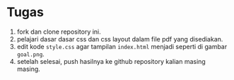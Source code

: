 # Tugas 

1. fork dan clone repository ini.
2. pelajari dasar dasar css dan css layout dalam file pdf yang disediakan.
3. edit kode `style.css` agar tampilan `index.html` menjadi seperti di gambar `goal.png`.
4. setelah selesai, push hasilnya ke github repository kalian masing masing. 
